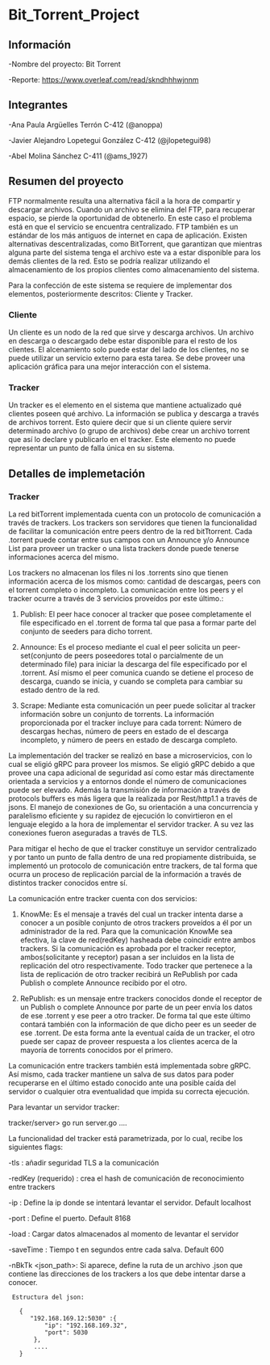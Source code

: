 # Bit_Torrent_Project

## Información
-Nombre del proyecto: Bit Torrent

-Reporte: https://www.overleaf.com/read/skndhhhwjnnm

## Integrantes
-Ana Paula Argüelles Terrón C-412 (@anoppa)

-Javier Alejandro Lopetegui González C-412 (@jlopetegui98)

-Abel Molina Sánchez C-411 (@ams_1927)

## Resumen del proyecto

FTP normalmente resulta una alternativa fácil a la hora de compartir y descargar archivos. Cuando
un archivo se elimina del FTP, para recuperar espacio, se pierde la oportunidad de obtenerlo. En
este caso el problema está en que el servicio se encuentra centralizado. FTP también es un estándar
de los más antiguos de internet en capa de aplicación. Existen alternativas descentralizadas, como
BitTorrent, que garantizan que mientras alguna parte del sistema tenga el archivo este va a estar
disponible para los demás clientes de la red. Esto se podría realizar utilizando el almacenamiento de
los propios clientes como almacenamiento del sistema.

Para la confección de este sistema se requiere de implementar dos elementos, posteriormente
descritos: Cliente y Tracker.
### Cliente
Un cliente es un nodo de la red que sirve y descarga archivos. Un archivo en descarga o descargado
debe estar disponible para el resto de los clientes. El alcenamiento solo puede estar del lado de los
clientes, no se puede utilizar un servicio externo para esta tarea. Se debe proveer una aplicación
gráfica para una mejor interacción con el sistema.
### Tracker
Un tracker es el elemento en el sistema que mantiene actualizado qué clientes poseen qué archivo.
La información se publica y descarga a través de archivos torrent. Esto quiere decir que si un cliente
quiere servir determinado archivo (o grupo de archivos) debe crear un archivo torrent que así lo
declare y publicarlo en el tracker. Este elemento no puede representar un punto de falla única en su
sistema.

## Detalles de implemetación 

### Tracker

La red bitTorrent implementada cuenta con un protocolo de comunicación a través de trackers. Los trackers son servidores que tienen la funcionalidad de facilitar la comunicación entre peers dentro de la red bitTtorrent. Cada .torrent puede contar entre sus campos con un Announce y/o Announce List para proveer un tracker o una lista trackers donde puede tenerse informaciones acerca del mismo. 

Los trackers no almacenan los files ni los .torrents sino que tienen información acerca de los mismos como: cantidad de descargas, peers con el torrent completo o incompleto. La comunicación entre los peers y el tracker ocurre a través de 3 servicios proveídos por este último.:

1. Publish: El peer hace conocer al tracker que posee completamente el file especificado en el .torrent de forma tal que pasa a formar parte del conjunto de seeders para dicho torrent. 

2. Announce: Es el proceso mediante el cual el peer solicita un peer-set(conjunto de peers poseedores total o parcialmente de un determinado file) para iniciar la descarga del file especificado por el .torrent. Así mismo el peer comunica cuando se detiene el proceso de descarga, cuando se inicia, y cuando se completa para cambiar su estado dentro de la red. 

3. Scrape: Mediante esta comunicación un peer puede solicitar al tracker información sobre un conjunto de torrents. La información proporcionada por el tracker incluye para cada torrent: Número de descargas hechas, número de peers en estado de el descarga incompleto, y número de peers en estado de descarga completo. 

La implementación del tracker se realizó en base a microservicios, con lo cual se eligió gRPC para proveer los mismos. Se eligió gRPC debido a que provee una capa adicional de seguridad así como estar más directamente orientada a servicios y a entornos donde el número de comunicaciones puede ser elevado.  Además la transmisión de información a través de protocols buffers es más ligera que la realizada por Rest/http1.1 a través de jsons. El manejo de conexiones de Go, su orientación a una concurrencia y paralelismo eficiente y su rapidez de ejecución lo convirtieron en el lenguaje elegido a la hora de implementar el servidor tracker. A su vez las conexiones fueron aseguradas a través de TLS. 

Para mitigar el hecho de que el tracker constituye un servidor centralizado y por tanto un punto de falla dentro de una red propiamente distribuida, se implementó un protocolo de comunicación entre trackers, de tal forma que ocurra un proceso de replicación parcial de la información a través de distintos tracker conocidos entre sí. 

La comunicación entre tracker cuenta con dos servicios:

1. KnowMe: Es el mensaje a través del cual un tracker intenta darse a conocer a un posible conjunto de otros trackers proveídos a él por un administrador de la red. Para que la comunicación KnowMe sea efectiva, la clave de red(redKey) hasheada debe coincidir entre ambos trackers. Si la comunicación es aprobada por el tracker receptor, ambos(solicitante y receptor) pasan a ser incluidos en la lista de replicación del otro respectivamente. Todo tracker que pertenece a la lista de replicación de otro tracker recibirá un RePublish por cada Publish o complete Announce recibido por el otro. 

2. RePublish: es un mensaje entre trackers conocidos donde el receptor de un Publish o complete Announce por parte de un peer envía los datos de ese .torrent y ese peer a otro tracker. De forma tal que este último contará también con la información de que dicho peer es un seeder de ese .torrent. De esta forma ante la eventual caída de un tracker, el otro puede ser capaz de proveer respuesta a los clientes acerca de la mayoría de torrents conocidos por el primero. 

La comunicación entre trackers también está implementada sobre gRPC. 
Así mismo, cada tracker mantiene un salva de sus datos para poder recuperarse en el último estado conocido ante una posible caída del servidor o cualquier otra eventualidad que impida su correcta ejecución. 

Para levantar un servidor tracker:

   tracker/server> go run server.go .... 

La funcionalidad del tracker está parametrizada, por lo cual, recibe los siguientes flags:

-tls : añadir seguridad TLS a la comunicación 

-redKey <password>(requerido) : crea el hash de comunicación de reconocimiento entre trackers
  
-ip <ip>  : Define la ip donde se intentará levantar el servidor. Default localhost
  
-port <port> : Define el puerto. Default 8168
  
-load : Cargar datos almacenados al momento de levantar el servidor
  
-saveTime <t>: Tiempo t en segundos entre cada salva. Default 600
  
-nBkTk <json_path>: Si aparece, define la ruta de un archivo .json que contiene las direcciones de los trackers a los que debe intentar darse a conocer. 

     Estructura del json:

       {
          "192.168.169.12:5030" :{
              "ip": "192.168.169.32",
              "port": 5030
           },
           .... 
       } 

